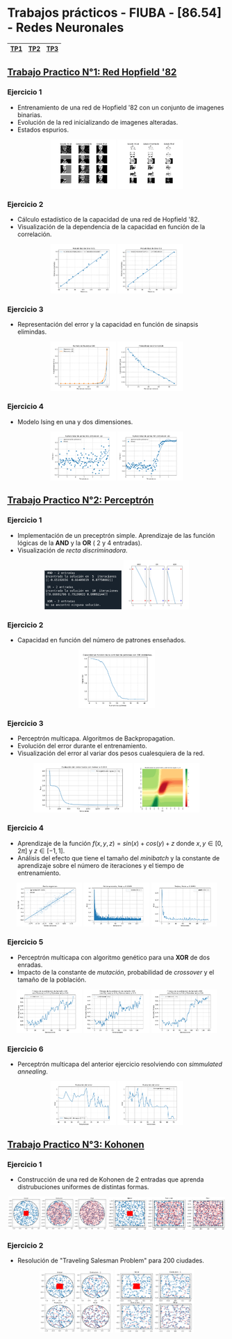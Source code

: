 # Trabajos prácticos - FIUBA - [86.54] - Redes Neuronales

| [TP1](#trabajo-practico-n1-red-hopfield-82) | [TP2](#trabajo-practico-n2-perceptrón) | [TP3](#trabajo-practico-n3-kohonen) |
|---------------------------------------------|----------------------------------------|-------------------------------------|

## [Trabajo Practico N°1: Red Hopfield '82](https://github.com/ffraga98/RedesNeuronales/blob/main/TP1/TP1_FRAGA_102369.pdf)

### Ejercicio 1
- Entrenamiento de una red de Hopfield '82 con un conjunto de imagenes binarias. 
- Evolución de la red inicializando de imagenes alteradas.
- Estados espurios.

<p align="center">
  <img alt="Reconstruccion Anonymous" src="https://github.com/ffraga98/RedesNeuronales/blob/main/TP1/imagenesEjercicio/Ej1b/v.svg" width=30%>
  <img alt="Estados espurios" src="https://github.com/ffraga98/RedesNeuronales/blob/main/TP1/imagenesEjercicio/Ej1d/aprendiendo_todas.svg" width=30%>
<p/>

### Ejercicio 2
- Cálculo estadístico de la capacidad de una red de Hopfield '82.
- Visualización de la dependencia de la capacidad en función de la correlación.

<p align="center">
  <img alt="Capacidad Probabilidad de Error 0.01" src="https://github.com/ffraga98/RedesNeuronales/blob/main/TP1/imagenesEjercicio/Ej2a/pe_01.svg" width=30%>
  <img alt="Capacidad Probabilidad de Error 0.1" src="https://github.com/ffraga98/RedesNeuronales/blob/main/TP1/imagenesEjercicio/Ej2a/pe_1.svg" width=30%>
<p/>

### Ejercicio 3
- Representación del error y la capacidad en función de sinapsis elimindas.

<p align="center">
  <img alt="Error vs sinapsis eliminadas 1" src="https://github.com/ffraga98/RedesNeuronales/blob/main/TP1/imagenesEjercicio/Ej3a/error_porcentaje.svg" width=30%>
  <img alt="Error vs sinapsis eliminadas 2" src="https://github.com/ffraga98/RedesNeuronales/blob/main/TP1/imagenesEjercicio/Ej3b/capacidad_olvido.svg" width=30%>
<p/>

### Ejercicio 4
- Modelo Ising en una y dos dimensiones.
<p align="center">
  <img alt="Ising 1D" src="https://github.com/ffraga98/RedesNeuronales/blob/main/TP1/imagenesEjercicio/Ej4/1D.svg" width=30%>
  <img alt="Ising 1D" src="https://github.com/ffraga98/RedesNeuronales/blob/main/TP1/imagenesEjercicio/Ej4/2D.svg" width=30%>
<p/>

## [Trabajo Practico N°2: Perceptrón](https://github.com/ffraga98/RedesNeuronales/blob/main/TP2/TP2_FRAGA_102369.pdf)

### Ejercicio 1

- Implementación de un preceptrón simple. Aprendizaje de las función lógicas de la $\mathbf{AND}$ y la $\mathbf{OR}$ ( 2 y 4 entradas).
- Visualización de *recta discriminadora*.

<p align="center">
  <img alt="Resultados 2 Entradas" src="https://github.com/ffraga98/RedesNeuronales/blob/main/TP2/img/ej1/pesos2entradas.png" width=35%>
  <img alt="Recta Discriminadora" src="https://github.com/ffraga98/RedesNeuronales/blob/main/TP2/img/ej1/rectasDiscriminatorias.png" width=30%>
<p/>

### Ejercicio 2

- Capacidad en función del número de patrones enseñados.

<p align="center">
  <img alt="Capacidad" src="https://github.com/ffraga98/RedesNeuronales/blob/main/TP2/img/ej2/capacidad.png" width=35%>
<p/>

### Ejercicio 3 

- Perceptrón multicapa. Algoritmos de Backpropagation.
- Evolución del error durante el entrenamiento.
- Visualización del error al variar dos pesos cualesquiera de la red.

<p align="center">
  <img alt="error variando dos pesos" src="https://github.com/ffraga98/RedesNeuronales/blob/main/TP2/img/ej3/error2.png" width=45%>
  <img alt="Mapa de calor error" src="https://github.com/ffraga98/RedesNeuronales/blob/main/TP2/img/ej3/heatmap_total.png" width=30%>
<p/>

### Ejercicio 4

- Aprendizaje de la función $f(x,y,z) = sin(x) + cos(y) + z$ donde  $x,y \in [0,2\pi]$ y $z \in [-1,1]$.
- Análisis del efecto que tiene el tamaño del *minibatch* y la constante de aprendizaje sobre el número de iteraciones y el tiempo de entrenamiento.

<p align="center">
  <img alt="recta de regresion" src="https://github.com/ffraga98/RedesNeuronales/blob/main/TP2/img/ej4/minibatch100_regresion.png" width=30%>
  <img alt="error entrenamiento" src="https://github.com/ffraga98/RedesNeuronales/blob/main/TP2/img/ej4/minibatch100_train.png" width=30%>
  <img alt="error pruebas" src="https://github.com/ffraga98/RedesNeuronales/blob/main/TP2/img/ej4/minibatch100_test.png" width=30%>
<p/>


### Ejercicio 5

- Perceptrón multicapa con algoritmo genético para una $\mathbf{XOR}$ de dos enradas. 
- Impacto de la constante de *mutación*, probabilidad de *crossover* y el tamaño de la población.

<p align="center">
  <img alt="Alg. Genetico - Cruza" src="https://github.com/ffraga98/RedesNeuronales/blob/main/TP2/img/ej5/t100pc3pm9.png" width=30%>
  <img alt="Alg. Genetico - Crossover" src="https://github.com/ffraga98/RedesNeuronales/blob/main/TP2/img/ej5/t100pc9pm3.png" width=30%>
  <img alt="Alg. Genetico - Tamanio" src="https://github.com/ffraga98/RedesNeuronales/blob/main/TP2/img/ej5/t200pc6pm6.png" width=30%>
<p/>

### Ejercicio 6

- Perceptrón multicapa del anterior ejercicio resolviendo con *simmulated annealing*.

<p align="center">
  <img alt="Simmulated Annealing - temperatura" src="https://github.com/ffraga98/RedesNeuronales/blob/main/TP2/img/ej6/temperatura.png" width=30%>
  <img alt="Simmulated Annealing - iteraciones" src="https://github.com/ffraga98/RedesNeuronales/blob/main/TP2/img/ej6/iteraciones.png" width=30%>
<p/>


## [Trabajo Practico N°3: Kohonen](https://github.com/ffraga98/RedesNeuronales/blob/main/TP3/TP3_FRAGA_FERNANDO.pdf)

### Ejercicio 1

- Construcción de una red de Kohonen de 2 entradas que aprenda distrubuciones uniformes de distintas formas. 

<p align="center">
  <img alt="Kohonen Circulo" src="https://github.com/ffraga98/RedesNeuronales/blob/main/TP3/img/ej1/circulo.png" width=45%>
  <img alt="Kohonen Cuadrado" src="https://github.com/ffraga98/RedesNeuronales/blob/main/TP3/img/ej1/cuadrado.png" width=53.5%>
<p/>

### Ejercicio 2

- Resolución de "Traveling Salesman Problem" para 200 ciudades.

<p align="center">
  <img alt="Salesman Circulo" src="https://github.com/ffraga98/RedesNeuronales/blob/main/TP3/img/ej2/mapa_circulo.png" width=33.7%>
  <img alt="Salesman Cuadrado" src="https://github.com/ffraga98/RedesNeuronales/blob/main/TP3/img/ej2/mapa_cuadrado.png" width=36%>
<p/>
